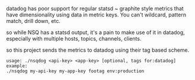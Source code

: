 datadog has poor support for regular statsd ~ graphite style metrics
that have dimensionality using data in metric keys.
You can't wildcard, pattern match, drill down, etc.

so while NSQ has a statsd output, it's a pain to make use of it in datadog,
especially with multiple hosts, topics, channels, clients.

so this project sends the metrics to datadog using their tag based scheme.

```
usage: ./nsqdog <api-key> <app-key> [optional, tags for:datadog]
example:
./nsqdog my-api-key my-app-key footag env:production
```
